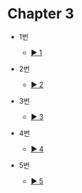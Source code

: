 # Chapter 3

- 1번
  - [▶️ 1](practice3-1.html)
  
- 2번
  - [▶️ 2](practice3-2.html)
 
- 3번
  - [▶️ 3](practice3-3.html)

- 4번
  - [▶️ 4](practice3-4.html)

- 5번
  - [▶️ 5](practice3-5.html)
